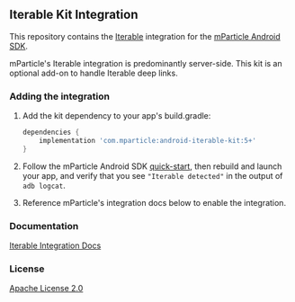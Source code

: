 ## Iterable Kit Integration

This repository contains the [Iterable](https://www.iterable.com/) integration for the [mParticle Android SDK](https://github.com/mParticle/mparticle-android-sdk).

mParticle's Iterable integration is predominantly server-side. This kit is an optional add-on to handle Iterable deep links.


### Adding the integration

1. Add the kit dependency to your app's build.gradle:

    ```groovy
    dependencies {
        implementation 'com.mparticle:android-iterable-kit:5+'
    }
    ```

2. Follow the mParticle Android SDK [quick-start](https://github.com/mParticle/mparticle-android-sdk), then rebuild and launch your app, and verify that you see `"Iterable detected"` in the output of `adb logcat`.
3. Reference mParticle's integration docs below to enable the integration.

### Documentation

[Iterable Integration Docs](http://docs.mparticle.com/?java#iterable)

### License

[Apache License 2.0](http://www.apache.org/licenses/LICENSE-2.0)